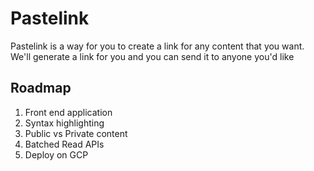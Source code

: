 # Pastelink

Pastelink is a way for you to create a link for 
any content that you want. We'll generate a link for you
and you can send it to anyone you'd like

## Roadmap

1. Front end application
1. Syntax highlighting
1. Public vs Private content
1. Batched Read APIs
1. Deploy on GCP

